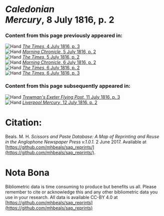 # *Caledonian Mercury*, 8 July 1816, p. 2  
  
### Content from this page previously appeared in:  
![Hand](http://scissorsandpaste.net/wp-content/uploads/2017/06/smallhandpointer.png) [*The Times*, 4 July 1816, p. 3](https://mhbeals.github.io/sap_html/The-Times/The-Times-4-July-1816-p-3)  
![Hand](http://scissorsandpaste.net/wp-content/uploads/2017/06/smallhandpointer.png) [*Morning Chronicle*, 5 July 1816, p. 2](https://mhbeals.github.io/sap_html/Morning-Chronicle/Morning-Chronicle-5-July-1816-p-2)  
![Hand](http://scissorsandpaste.net/wp-content/uploads/2017/06/smallhandpointer.png) [*The Times*, 5 July 1816, p. 2](https://mhbeals.github.io/sap_html/The-Times/The-Times-5-July-1816-p-2)  
![Hand](http://scissorsandpaste.net/wp-content/uploads/2017/06/smallhandpointer.png) [*Morning Chronicle*, 6 July 1816, p. 2](https://mhbeals.github.io/sap_html/Morning-Chronicle/Morning-Chronicle-6-July-1816-p-2)  
![Hand](http://scissorsandpaste.net/wp-content/uploads/2017/06/smallhandpointer.png) [*The Times*, 6 July 1816, p. 2](https://mhbeals.github.io/sap_html/The-Times/The-Times-6-July-1816-p-2)  
![Hand](http://scissorsandpaste.net/wp-content/uploads/2017/06/smallhandpointer.png) [*The Times*, 6 July 1816, p. 3](https://mhbeals.github.io/sap_html/The-Times/The-Times-6-July-1816-p-3)  
  
### Content from this page subsequently appeared in:  
![Hand](http://scissorsandpaste.net/wp-content/uploads/2017/06/smallhandpointer.png) [*Trewman's Exeter Flying Post*, 11 July 1816, p. 3](https://mhbeals.github.io/sap_html/Trewman's-Exeter-Flying-Post/Trewman's-Exeter-Flying-Post-11-July-1816-p-3)  
![Hand](http://scissorsandpaste.net/wp-content/uploads/2017/06/smallhandpointer.png) [*Liverpool Mercury*, 12 July 1816, p. 2](https://mhbeals.github.io/sap_html/Liverpool-Mercury/Liverpool-Mercury-12-July-1816-p-2)  


# Citation: 

Beals. M. H. *Scissors and Paste Database: A Map of Reprinting and Reuse in the Anglophone Newspaper Press v.1.0.1.* 2 June 2017. Available at [https://github.com/mhbeals/sap_reprints/](https://github.com/mhbeals/sap_reprints/). 

# Nota Bona

Bibliometric data is time consuming to produce but benefits us all. Please remember to cite or acknowledge this and any other bibliometric data you use in your research. All data is available CC-BY 4.0 at [https://github.com/mhbeals/sap_reprints](https://github.com/mhbeals/sap_reprints)